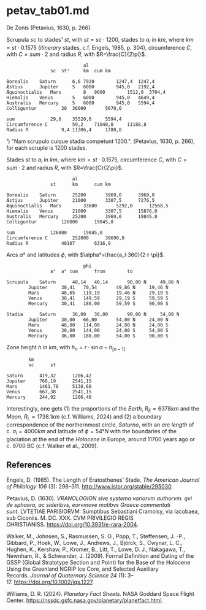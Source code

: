 # petav_tab01.md

De Zonis (Petavius, 1630, p. 266).				

Scrupula $sc$ to stades¹ $st$, with $st=sc⋅1200$, stades to $a_l$ in $km$, where $km=st⋅0.1575$ (*itinerary* stades, c.f. Engels, 1985, p. 304), circumference $C$, with $C=sum⋅2$ and radius $R$, with $R=\frac{C}{2\pi}$.
~~~
							al	
				sc	st¹		km	cum km

Borealis	Saturn		6,6	7920		1247,4	1247,4
Æstius		Jupiter		5	6000		945,0	2192,4
Æquinoctialis	Mars		8	9600		1512,0	3704,4
Hiemalis	Venus		5	6000		945,0	4649,4
Australis	Mercury		5	6000		945,0	5594,4
Colliguntur			30	36000		5670,0	

sum				29,6	35520,0		5594,4	
Circumference C			59,2	71040,0		11188,8	
Radius R			9,4	11306,4		1780,8	
~~~
¹) "Nam scrupulo cuique stadia competunt 1200.", (Petavius, 1630, p. 266), for each scruple is 1200 stades.

Stades $st$ to $a_l$ in $km$, where $km=st⋅0.1575$, circumference $C$, with $C=sum⋅2$ and radius $R$, with $R=\frac{C}{2\pi}$.				
~~~
						al	
				st		km		cum km

Borealis	Saturn		25200		3969,0		3969,0
Æstius		Jupiter		21000		3307,5		7276,5
Æquinoctialis	Mars		33600		5292,0		12568,5
Hiemalis	Venus		21000		3307,5		15876,0
Australis	Mercury		25200		3969,0		19845,0
Colliguntur			126000		19845,0	

sum				126000		19845,0	
Circumference C			252000		39690,0	
Radius R			40107		6316,9
~~~

Arcs $\alpha°$ and latitudes $\phi$, with $\alpha°=\frac{a_l⋅360}{2⋅r⋅\pi}$.
~~~
							phi		
				a°	a° cum		from		to	

Scrupula	Saturn		40,14	40,14		90,00 N		49,86 N
		Jupiter		30,41	70,54		49,86 N		19,46 N
		Mars		48,65	119,19		19,46 N		29,19 S
		Venus		30,41	149,59		29,19 S		59,59 S
		Mercury		30,41	180,00		59,59 S		90,00 S

Stadia		Saturn		36,00	36,00		90,00 N		54,00 N
		Jupiter		30,00	66,00		54,00 N		24,00 N
		Mars		48,00	114,00		24,00 N		24,00 S
		Venus		30,00	144,00		24,00 S		54,00 S
		Mercury		36,00	180,00		54,00 S		90,00 S
~~~

Zone height $h$ in $km$, with $h_n=r⋅\sin \alpha - h_{[n-1]}$.
~~~
		km	
		sc		st

Saturn		419,32		1206,42
Jupiter		768,19		2541,15
Mars		1461,70		5138,60
Venus		667,38		2541,15
Mercury		244,92		1206,40
~~~

Interestingly, one gets (1) the proportions of the *Earth*, $R_E=6378km$ and the *Moon*, $R_L=1738.1 km$ (c.f. Williams, 2024) and (2) a boundary correspondence of the northernmost circle, *Saturno*, with an *arc length* of c. $a_l=4000 km$ and latitude of $\phi=54° N$  with the boundaries of the glaciation at the end of the *Holocene* in Europe, around 11700 years ago or c. 9700 BC (c.f. Walker et al., 2009).


## References
Engels, D. (1985). The Length of Eratosthenes’ Stade. *The American Journal of Philology 106* (3): 298–311. http://www.jstor.org/stable/295030.

Petavius, D. (1630). *VRANOLOGION sive systema variorvm authorvm. qvi de sphaera, ac sideribvs, eorvmove motibvs Graece commentati sunt*. LVTETIAE PARISIORVM: Sumptibus Sebastiani Cramoisy, via Iacobaea, sub Ciconiis. M. DC. XXX. CVM PRIVILEGIO REGIS CHRISTIANISS. https://doi.org/10.3931/e-rara-2004.

Walker, M., Johnsen, S., Rasmussen, S. O., Popp, T., Steffensen, J. -P., Gibbard, P., Hoek, W., Lowe, J., Andrews, J., Björck, S., Cwynar, L. C., Hughen, K., Kershaw, P., Kromer, B., Litt, T., Lowe, D. J., Nakagawa, T., Newnham, R., & Schwander, J. (2009). Formal Definition and Dating of the GSSP (Global Stratotype Section and Point) for the Base of the Holocene Using the Greenland NGRIP Ice Core, and Selected Auxiliary Records. *Journal of Quaternary Science 24* (1): 3–17. https://doi.org/10.1002/jqs.1227.

Williams, D. R. (2024). *Planetary Fact Sheets.* NASA Goddard Space Flight Center. https://nssdc.gsfc.nasa.gov/planetary/planetfact.html.
